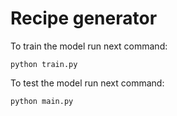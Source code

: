 # Recipe generator

To train the model run next command:
```
python train.py
```

To test the model run next command:
```
python main.py
```
